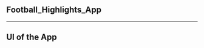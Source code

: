 <h2>Football_Highlights_App</h2>
<hr>

<h2>UI of the App</h2>

<div>
<img src="https://user-images.githubusercontent.com/96978659/189946663-39fd3e0c-9666-4118-9b7c-72de7e3403e6.JPG" alt="" />
<img src="https://user-images.githubusercontent.com/96978659/189946690-c3201702-0d45-430c-90b8-464ca455993a.JPG" alt="" />
</div>
